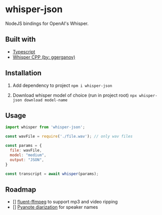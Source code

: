 # whisper-json

NodeJS bindings for OpenAI's Whisper.

## Built with

- [Typescript](https://www.typescriptlang.org/)
- [Whisper CPP (by: ggerganov)](https://github.com/ggerganov/whisper.cpp)

## Installation

1. Add dependency to project
`
npm i whisper-json
`

2. Download whisper model of choice (run in project root)
`
npx whisper-json download model-name
`

## Usage

```javascript
import whisper from 'whisper-json';

const wavFile = require('./file.wav'); // only wav files

const params = {
  file: wavFile,
  model: "medium",
  output: "JSON",
}

const transcript = await whisper(params);
```

## Roadmap

- [] [fluent-ffmpeg](https://www.npmjs.com/package/fluent-ffmpeg) to support mp3 and video ripping
- [] [Pyanote diarization](https://huggingface.co/pyannote/speaker-diarization) for speaker names

